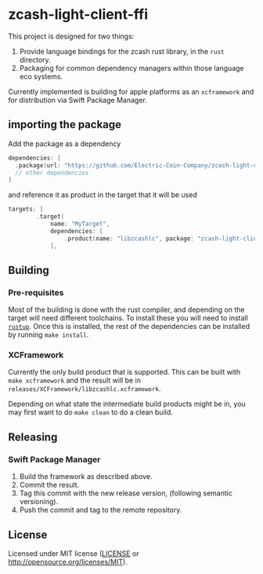 # zcash-light-client-ffi

This project is designed for two things:

1. Provide language bindings for the zcash rust library, in the `rust` directory.  
2. Packaging for common dependency managers within those language eco systems.

Currently implemented is building for apple platforms as an `xcframework` and for distribution via Swift Package Manager.


## importing the package
Add the package as a dependency
````Swift
dependencies: [
  .package(url: "https://github.com/Electric-Coin-Company/zcash-light-client-ffi", exact: "0.12.0")
  // other dependencies
]
````

and reference it as product in the target that it will be used

````Swift
targets: [
        .target(
            name: "MyTarget",
            dependencies: [
                .product(name: "libzcashlc", package: "zcash-light-client-ffi")
            ],
````

## Building

### Pre-requisites

Most of the building is done with the rust compiler, and depending on the target will need different toolchains. To install these you will need to install [`rustup`](https://rustup.rs). Once this is installed, the rest of the dependencies can be installed by running `make install`.

### XCFramework

Currently the only build product that is supported. This can be built with `make xcframework` and the result will be in `releases/XCFramework/libzcashlc.xcframework`.

Depending on what state the intermediate build products might be in, you may first want to do `make clean` to do a clean build.


## Releasing

### Swift Package Manager

1. Build the framework as described above.
2. Commit the result.
3. Tag this commit with the new release version, (following semantic versioning).
4. Push the commit and tag to the remote repository.

## License

Licensed under MIT license ([LICENSE](LICENSE) or http://opensource.org/licenses/MIT).
